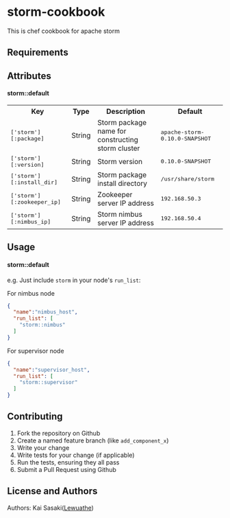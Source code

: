 storm-cookbook
==============
This is chef cookbook for apache storm

Requirements
------------

Attributes
----------

#### storm::default
<table>
  <tr>
    <th>Key</th>
    <th>Type</th>
    <th>Description</th>
    <th>Default</th>
  </tr>
  <tr>
    <td><tt>['storm'][:package]</tt></td>
    <td>String</td>
    <td>Storm package name for constructing storm cluster</td>
    <td><tt>apache-storm-0.10.0-SNAPSHOT</tt></td>
  </tr>
  
  <tr>
    <td><tt>['storm'][:version]</tt></td>
    <td>String</td>
    <td>Storm version</td>
    <td><tt>0.10.0-SNAPSHOT</tt></td>
  </tr>
  
  <tr>
    <td><tt>['storm'][:install_dir]</tt></td>
    <td>String</td>
    <td>Storm package install directory</td>
    <td><tt>/usr/share/storm</tt></td>
  </tr>
  
  <tr>
    <td><tt>['storm'][:zookeeper_ip]</tt></td>
    <td>String</td>
    <td>Zookeeper server IP address</td>
    <td><tt>192.168.50.3</tt></td>
  </tr>

  <tr>
    <td><tt>['storm'][:nimbus_ip]</tt></td>
    <td>String</td>
    <td>Storm nimbus server IP address</td>
    <td><tt>192.168.50.4</tt></td>
  </tr>
  
  
</table>

Usage
-----
#### storm::default


e.g.
Just include `storm` in your node's `run_list`:

For nimbus node
```json
{
  "name":"nimbus_host",
  "run_list": [
    "storm::nimbus"
  ]
}
```

For supervisor node
```json
{
  "name":"supervisor_host",
  "run_list": [
    "storm::supervisor"
  ]
}
```

Contributing
------------

1. Fork the repository on Github
2. Create a named feature branch (like `add_component_x`)
3. Write your change
4. Write tests for your change (if applicable)
5. Run the tests, ensuring they all pass
6. Submit a Pull Request using Github

License and Authors
-------------------
Authors: Kai Sasaki([Lewuathe](https://github.com/Lewuathe))

